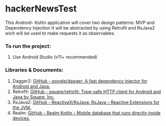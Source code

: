 # hackerNewsTest

This Android- Kotlin application will cover two design patterns: MVP and Dependency Injection
It will be abstracted by using Retrofit and RxJava2 wich will be used to make requests it as observables.

### To run the project:
1. Use Android Studio (v11+ recommended)

### Libraries & Documents:

1. Dagger2: [GitHub - google/dagger: A fast dependency injector for Android and Java.](https://github.com/google/dagger)
2. Retrofit: [GitHub - square/retrofit: Type-safe HTTP client for Android and Java by Square, Inc.](https://github.com/square/retrofit)
3. RxJava2: [GitHub - ReactiveX/RxJava: RxJava – Reactive Extensions for the JVM.](https://github.com/ReactiveX/RxJava)
4. Realm:  [GitHub - Realm Kotlin – Mobile database that runs directly inside devices.](https://github.com/realm/realm-java)

